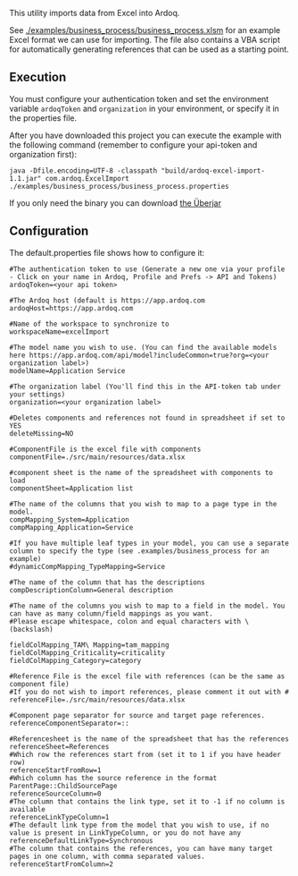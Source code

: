 This utility imports data from Excel into Ardoq.

See [./examples/business_process/business_process.xlsm](./examples/business_process/business_process.xlsm?raw=true) for an example Excel format we can use for importing.
The file also contains a VBA script for automatically generating references that can be used as a starting point.

## Execution
You must configure your authentication token and set the environment variable `ardoqToken` and `organization` in your environment, or specify it in the properties file.

After you have downloaded this project you can execute the example with the following command (remember to configure your api-token and organization first):

```java -Dfile.encoding=UTF-8 -classpath "build/ardoq-excel-import-1.1.jar" com.ardoq.ExcelImport ./examples/business_process/business_process.properties```

If you only need the binary you can download [the Überjar](./build/ardoq-excel-import-1.1.jar?raw=true) 

## Configuration

The default.properties file shows how to configure it:
```=ini
#The authentication token to use (Generate a new one via your profile - Click on your name in Ardoq, Profile and Prefs -> API and Tokens)
ardoqToken=<your api token>

#The Ardoq host (default is https://app.ardoq.com
ardoqHost=https://app.ardoq.com

#Name of the workspace to synchronize to
workspaceName=excelImport

#The model name you wish to use. (You can find the available models here https://app.ardoq.com/api/model?includeCommon=true?org=<your organization label>)
modelName=Application Service

#The organization label (You'll find this in the API-token tab under your settings)
organization=<your organization label>

#Deletes components and references not found in spreadsheet if set to YES
deleteMissing=NO

#ComponentFile is the excel file with components
componentFile=./src/main/resources/data.xlsx

#component sheet is the name of the spreadsheet with components to load
componentSheet=Application list

#The name of the columns that you wish to map to a page type in the model.
compMapping_System=Application
compMapping_Application=Service

#If you have multiple leaf types in your model, you can use a separate column to specify the type (see .examples/business_process for an example)
#dynamicCompMapping_TypeMapping=Service

#The name of the column that has the descriptions
compDescriptionColumn=General description

#The name of the columns you wish to map to a field in the model. You can have as many column/field mappings as you want.
#Please escape whitespace, colon and equal characters with \ (backslash)

fieldColMapping_TAM\ Mapping=tam_mapping
fieldColMapping_Criticality=criticality
fieldColMapping_Category=category

#Reference File is the excel file with references (can be the same as component file)
#If you do not wish to import references, please comment it out with #
referenceFile=./src/main/resources/data.xlsx

#Component page separator for source and target page references.
referenceComponentSeparator=::

#Referencesheet is the name of the spreadsheet that has the references
referenceSheet=References
#Which row the references start from (set it to 1 if you have header row)
referenceStartFromRow=1
#Which column has the source reference in the format ParentPage::ChildSourcePage
referenceSourceColumn=0
#The column that contains the link type, set it to -1 if no column is available
referenceLinkTypeColumn=1
#The default link type from the model that you wish to use, if no value is present in LinkTypeColumn, or you do not have any
referenceDefaultLinkType=Synchronous
#The column that contains the references, you can have many target pages in one column, with comma separated values.
referenceStartFromColumn=2
```
